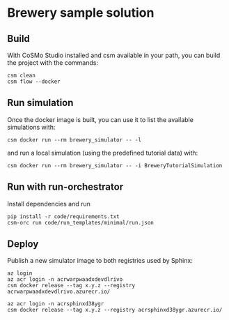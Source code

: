 # Brewery sample solution

## Build

With CoSMo Studio installed and csm available in your path, you can build the project with the commands:

```
csm clean
csm flow --docker
```

## Run simulation

Once the docker image is built, you can use it to list the available simulations with:

```
csm docker run --rm brewery_simulator -- -l
```

and run a local simulation (using the predefined tutorial data) with:

```
csm docker run --rm brewery_simulator -- -i BreweryTutorialSimulation
```

## Run with run-orchestrator

Install dependencies and run
```
pip install -r code/requirements.txt
csm-orc run code/run_templates/minimal/run.json 
```


## Deploy

Publish a new simulator image to both registries used by Sphinx:

```
az login
az acr login -n acrwarpwaadxdevdlrivo
csm docker release --tag x.y.z --registry acrwarpwaadxdevdlrivo.azurecr.io/

az acr login -n acrsphinxd38ygr
csm docker release --tag x.y.z --registry acrsphinxd38ygr.azurecr.io/
```
